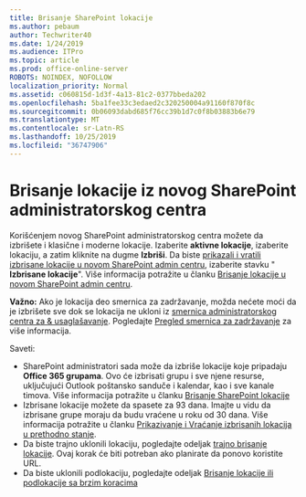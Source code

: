 ```yaml
---
title: Brisanje SharePoint lokacije
ms.author: pebaum
author: Techwriter40
ms.date: 1/24/2019
ms.audience: ITPro
ms.topic: article
ms.prod: office-online-server
ROBOTS: NOINDEX, NOFOLLOW
localization_priority: Normal
ms.assetid: c060815d-1d3f-4a13-81c2-0377bbeda202
ms.openlocfilehash: 5ba1fee33c3edaed2c320250004a91160f870f8c
ms.sourcegitcommit: 0b06093dabd685f76cc39b1d7c0f8b03883b6e79
ms.translationtype: MT
ms.contentlocale: sr-Latn-RS
ms.lasthandoff: 10/25/2019
ms.locfileid: "36747906"
---
```

# <a name="delete-a-site-from-the-new-sharepoint-admin-center"></a>Brisanje lokacije iz novog SharePoint administratorskog centra

Korišćenjem novog SharePoint administratorskog centra možete da izbrišete i klasične i moderne lokacije. Izaberite **aktivne lokacije**, izaberite lokaciju, a zatim kliknite na dugme **Izbriši**. Da biste [prikazali i vratili izbrisane lokacije u novom SharePoint admin centru](https://docs.microsoft.com/sharepoint/view-and-restore-deleted-sites-in-new-admin-center), izaberite stavku " **Izbrisane lokacije**". Više informacija potražite u članku [Brisanje lokacije u novom SharePoint admin centru](https://docs.microsoft.com/sharepoint/delete-site-collection#delete-a-site-in-the-new-sharepoint-admin-center).

**Važno:** Ako je lokacija deo smernica za zadržavanje, možda nećete moći da je izbrišete sve dok se lokacija ne ukloni iz [smernica administratorskog centra za &amp; usaglašavanje](https://protection.office.com/?rfr=AdminCenter#/homepage). Pogledajte [Pregled smernica za zadržavanje](https://docs.microsoft.com/office365/securitycompliance/retention-policies#content-in-onedrive-accounts-and-sharepoint-sites) za više informacija. 

Saveti:
- SharePoint administratori sada može da izbriše lokacije koje pripadaju **Office 365 grupama**. Ovo će izbrisati grupu i sve njene resurse, uključujući Outlook poštansko sanduče i kalendar, kao i sve kanale timova. Više informacija potražite u članku [Brisanje SharePoint lokacije](https://docs.microsoft.com/sharepoint/manage-sites-in-new-admin-center#delete-a-site)
- Izbrisane lokacije možete da spasete za 93 dana. Imajte u vidu da izbrisane grupe moraju da budu vraćene u roku od 30 dana. Više informacija potražite u članku [Prikazivanje i Vraćanje izbrisanih lokacija u prethodno stanje](https://docs.microsoft.com/sharepoint/view-and-restore-deleted-sites-in-new-admin-center).
- Da biste trajno uklonili lokaciju, pogledajte odeljak [trajno brisanje lokacije](https://docs.microsoft.com/sharepoint/delete-site-collection#permanently-delete-a-site). Ovaj korak će biti potreban ako planirate da ponovo koristite URL. 
- Da biste uklonili podlokaciju, pogledajte odeljak [Brisanje lokacije ili podlokacije sa brzim koracima](https://support.office.com/article/Delete-a-SharePoint-site-or-subsite-bc37b743-0cef-475e-9a8c-8fc4d40179fb#__bkmkshortcut)
